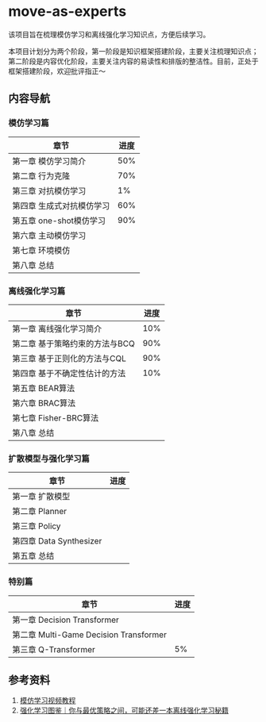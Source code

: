 # move-as-experts
该项目旨在梳理模仿学习和离线强化学习知识点，方便后续学习。

本项目计划分为两个阶段，第一阶段是知识框架搭建阶段，主要关注梳理知识点；第二阶段是内容优化阶段，主要关注内容的易读性和排版的整洁性。目前，正处于框架搭建阶段，欢迎批评指正～



## 内容导航

### 模仿学习篇

| 章节                      | 进度 |
| ------------------------- | ---- |
| 第一章 模仿学习简介       | 50%  |
| 第二章 行为克隆           | 70%  |
| 第三章 对抗模仿学习       | 1%   |
| 第四章 生成式对抗模仿学习 | 60%  |
| 第五章 one-shot模仿学习   | 90%  |
| 第六章 主动模仿学习       |      |
| 第七章 环境模仿           |      |
| 第八章 总结               |      |



### 离线强化学习篇

| 章节                           | 进度 |
| ------------------------------ | ---- |
| 第一章 离线强化学习简介        | 10%  |
| 第二章 基于策略约束的方法与BCQ | 90%  |
| 第三章 基于正则化的方法与CQL   | 90%  |
| 第四章 基于不确定性估计的方法  | 10%  |
| 第五章 BEAR算法                |      |
| 第六章 BRAC算法                |      |
| 第七章 Fisher-BRC算法          |      |
| 第八章 总结                    |      |



### 扩散模型与强化学习篇

| 章节                    | 进度 |
| ----------------------- | ---- |
| 第一章 扩散模型         |      |
| 第二章 Planner          |      |
| 第三章 Policy           |      |
| 第四章 Data Synthesizer |      |
| 第五章 总结             |      |



### 特别篇

| 章节                                   | 进度 |
| -------------------------------------- | ---- |
| 第一章 Decision Transformer            |      |
| 第二章 Multi-Game Decision Transformer |      |
| 第三章 Q-Transformer                   | 5%   |



## 参考资料

1. [模仿学习视频教程](https://www.bilibili.com/video/BV1RU4y167oA/?spm_id_from=333.999.0.0)
1. [强化学习图鉴｜你与最优策略之间，可能还差一本离线强化学习秘籍](https://mp.weixin.qq.com/s/fO5lACKzJHSov9iHnbxAxQ)

